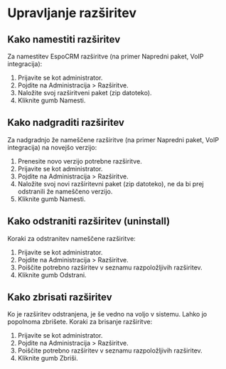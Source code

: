 # Upravljanje razširitev

## Kako namestiti razširitev

Za namestitev EspoCRM razširitve (na primer Napredni paket, VoIP integracija):

1. Prijavite se kot administrator.
2. Pojdite na Administracija > Razširitve.
3. Naložite svoj razširitveni paket (zip datoteko).
4. Kliknite gumb Namesti.


## Kako nadgraditi razširitev

Za nadgradnjo že nameščene razširitve (na primer Napredni paket, VoIP integracija) na novejšo verzijo:

1. Prenesite novo verzijo potrebne razširitve.
2. Prijavite se kot administrator.
3. Pojdite na Administracija > Razširitve.
4. Naložite svoj novi razširitevni paket (zip datoteko), ne da bi prej odstranili že nameščeno verzijo.
5. Kliknite gumb Namesti.


## Kako odstraniti razširitev (uninstall)

Koraki za odstranitev nameščene razširitve:

1. Prijavite se kot administrator.
2. Pojdite na Administracija > Razširitve.
3. Poiščite potrebno razširitev v seznamu razpoložljivih razširitev.
4. Kliknite gumb Odstrani.


## Kako zbrisati razširitev

Ko je razširitev odstranjena, je še vedno na voljo v sistemu. Lahko jo popolnoma zbrišete. Koraki za brisanje razširitve:

1. Prijavite se kot administrator.
2. Pojdite na Administracija > Razširitve.
3. Poiščite potrebno razširitev v seznamu razpoložljivih razširitev.
4. Kliknite gumb Zbriši.
